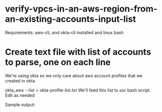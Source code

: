 # verify-vpcs-in-an-aws-region-from-an-existing-accounts-input-list
Requirements: aws-cli, and okta-cli installed and linux bash

# Create text file with list of accounts to parse, one on each line
We're using okta so we only care about aws account profiles that we created in okta

okta_aws --list > okta-profile-list.txt
We'll feed this list to our bash script. Edit as needed

Sample output:
